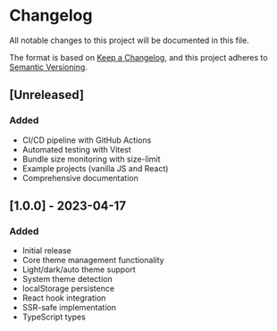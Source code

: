 # Changelog

All notable changes to this project will be documented in this file.

The format is based on [Keep a Changelog](https://keepachangelog.com/en/1.0.0/),
and this project adheres to [Semantic Versioning](https://semver.org/spec/v2.0.0.html).

## [Unreleased]

### Added
- CI/CD pipeline with GitHub Actions
- Automated testing with Vitest
- Bundle size monitoring with size-limit
- Example projects (vanilla JS and React)
- Comprehensive documentation

## [1.0.0] - 2023-04-17

### Added
- Initial release
- Core theme management functionality
- Light/dark/auto theme support
- System theme detection
- localStorage persistence
- React hook integration
- SSR-safe implementation
- TypeScript types
